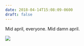 ```yaml
---
date: 2018-04-14T15:08:09-0600
draft: false
---
```




Mid april, everyone. Mid damn april.

![](/images/2018/d862b29457.jpg)




